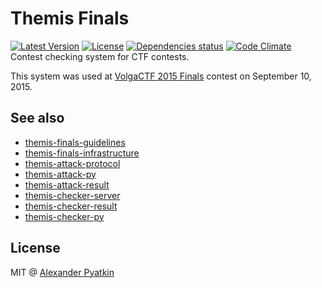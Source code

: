 # Themis Finals
[![Latest Version](https://img.shields.io/github/release/aspyatkin/themis-finals.svg?style=flat-square)](https://github.com/aspyatkin/themis-finals/releases)
[![License](https://img.shields.io/github/license/aspyatkin/themis-finals.svg?style=flat-square)](https://github.com/aspyatkin/themis-finals/blob/master/LICENSE)
[![Dependencies status](https://img.shields.io/gemnasium/aspyatkin/themis-finals.svg?style=flat-square)](https://gemnasium.com/aspyatkin/themis-finals)
[![Code Climate](https://img.shields.io/codeclimate/github/aspyatkin/themis-finals.svg?style=flat-square)](https://codeclimate.com/github/aspyatkin/themis-finals)  
Contest checking system for CTF contests.

This system was used at [VolgaCTF 2015 Finals](http://volgactf.ru) contest on September 10, 2015.

## See also
- [themis-finals-guidelines](https://github.com/aspyatkin/themis-finals-guidelines)
- [themis-finals-infrastructure](https://github.com/aspyatkin/themis-finals-infrastructure)
- [themis-attack-protocol](https://github.com/aspyatkin/themis-attack-protocol)
- [themis-attack-py](https://github.com/aspyatkin/themis-attack-py)
- [themis-attack-result](https://github.com/aspyatkin/themis-attack-result)
- [themis-checker-server](https://github.com/aspyatkin/themis-checker-server)
- [themis-checker-result](https://github.com/aspyatkin/themis-checker-result)
- [themis-checker-py](https://github.com/aspyatkin/themis-checker-py)

## License
MIT @ [Alexander Pyatkin](https://github.com/aspyatkin)
